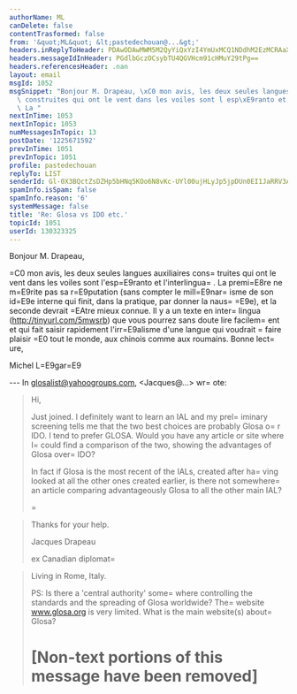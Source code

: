 ```yaml
---
authorName: ML
canDelete: false
contentTrasformed: false
from: '&quot;ML&quot; &lt;pastedechouan@...&gt;'
headers.inReplyToHeader: PDAwODAwMWM5M2QyYiQxYzI4YmUxMCQ1NDdhM2EzMCRAaXQ+
headers.messageIdInHeader: PGdlbGczOCsybTU4QGVHcm91cHMuY29tPg==
headers.referencesHeader: .nan
layout: email
msgId: 1052
msgSnippet: "Bonjour M. Drapeau, \xC0 mon avis, les deux seules langues auxiliaires\
  \ construites qui ont le vent dans les voiles sont l esp\xE9ranto et l interlingua.\
  \ La "
nextInTime: 1053
nextInTopic: 1053
numMessagesInTopic: 13
postDate: '1225671592'
prevInTime: 1051
prevInTopic: 1051
profile: pastedechouan
replyTo: LIST
senderId: Gl-0X3BQctZsDZHp5bHNq5KOo6N8vKc-UYl00ujHLyJp5jpDUn0EI1JaRRV3AfTj6q_34u2TMx7POImvHJSK68aaDWg
spamInfo.isSpam: false
spamInfo.reason: '6'
systemMessage: false
title: 'Re: Glosa vs IDO etc.'
topicId: 1051
userId: 130323325
---
```


Bonjour M. Drapeau,

=C0 mon avis, les deux seules langues auxiliaires cons=
truites qui ont
le vent dans les voiles sont l'esp=E9ranto et l'interlingua=
. La
premi=E8re ne m=E9rite pas sa r=E9putation (sans compter le
mill=E9nar=
isme de son id=E9e interne qui finit, dans la pratique, par
donner la naus=
=E9e), et la seconde  devrait =EAtre mieux connue. Il y
a un texte en inter=
lingua (http://tinyurl.com/5mwsrb) que vous pourrez
sans doute lire facilem=
ent et qui fait saisir rapidement l'irr=E9alisme
d'une langue qui voudrait =
faire plaisir =E0 tout le monde, aux chinois
comme aux roumains. Bonne lect=
ure,

Michel L=E9gar=E9

--- In glosalist@yahoogroups.com, <Jacques@...> wr=
ote:
>
> Hi,
>
> Just joined. I definitely want to learn an IAL and my prel=
iminary
screening
> tells me that the two best choices are probably Glosa o=
r IDO. I tend
to
> prefer GLOSA. Would you have any article or site where I=
 could find a
> comparison of the two, showing the advantages of Glosa over=
 IDO?
>
> In fact if Glosa is the most recent of the IALs, created after ha=
ving
looked
> at all the other ones created earlier, is there not somewhere=
 an
article
> comparing advantageously Glosa to all the other main IAL?
>
>=

>
> Thanks for your help.
>
>
>
> Jacques Drapeau
>
> ex Canadian diplomat=

>
> Living in Rome, Italy.
>
>
>
> PS: Is there a 'central authority' some=
where controlling the standards
and
> the spreading of Glosa worldwide? The=
 website www.glosa.org is very
limited.
> What is the main website(s) about=
 Glosa?
>
>
>
>
>
> [Non-text portions of this message have been removed]
>=




